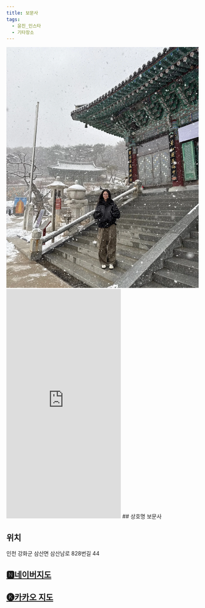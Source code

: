 ```yaml
---
title: 보문사
tags:
  - 윤진_인스타
  - 기타장소
---
```

<img src="assets/1741108756.webp">
<iframe src="https://www.instagram.com/p/DFfrGKLSgzG/embed" frameborder="0" scrolling="auto" allowtransparency="true" height="600"></iframe>
## 상호명
보문사

## 위치
인천 강화군 삼산면 삼산남로 828번길 44

## [🅽네이버지도](https://naver.me/GtURmyEm)

## [🅚카카오 지도](https://place.map.kakao.com/7891593)